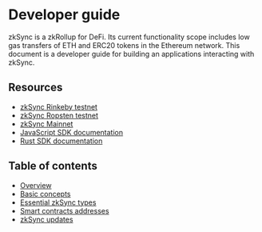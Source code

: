 # Developer guide

zkSync is a zkRollup for DeFi. Its current functionality scope includes low gas transfers of ETH and ERC20 tokens in the
Ethereum network. This document is a developer guide for building an applications interacting with zkSync.

## Resources

- [zkSync Rinkeby testnet](https://rinkeby.zksync.io)
- [zkSync Ropsten testnet](https://rinkeby.zksync.io)
- [zkSync Mainnet](https://wallet.zksync.io)
- [JavaScript SDK documentation](../sdk/js)
- [Rust SDK documentation](../sdk/rust)

## Table of contents

- [Overview](overview.html)
- [Basic concepts](basics.html)
- [Essential zkSync types](sdk/js/types.html)
- [Smart contracts addresses](contracts.html)
- [zkSync updates](updates.html)
